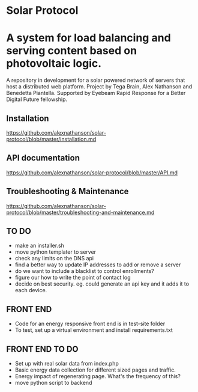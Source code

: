 # Solar Protocol

A system for load balancing and serving content based on photovoltaic logic.
=======
A repository in development for a solar powered network of servers that host a distributed web platform. Project by Tega Brain, Alex Nathanson and Benedetta Piantella. Supported by Eyebeam Rapid Response for a Better Digital Future fellowship.

## Installation

https://github.com/alexnathanson/solar-protocol/blob/master/installation.md

## API documentation

https://github.com/alexnathanson/solar-protocol/blob/master/API.md

## Troubleshooting & Maintenance

https://github.com/alexnathanson/solar-protocol/blob/master/troubleshooting-and-maintenance.md

## TO DO
* make an installer.sh
* move python templater to server
* check any limits on the DNS api
* find a better way to update IP addresses to add or remove a server
* do we want to include a blacklist to control enrollments?
* figure our how to write the point of contact log
* decide on best security.  eg. could generate an api key and it adds it to each device. 

## FRONT END
* Code for an energy responsive front end is in test-site folder
* To test, set up a virtual environment and install requirements.txt

## FRONT END TO DO
* Set up with real solar data from index.php
* Basic energy data collection for different sized pages and traffic. 
* Energy impact of regenerating page. What's the frequency of this?
* move python script to backend

